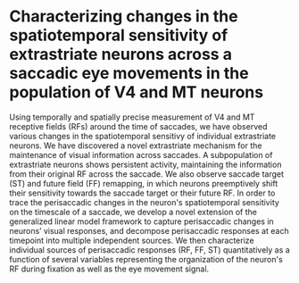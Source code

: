 # Characterizing changes in the spatiotemporal sensitivity of extrastriate neurons across a saccadic eye movements in the population of V4 and MT neurons

Using temporally and spatially precise measurement of V4 and MT receptive fields (RFs) around the time of saccades, we have observed various changes in the spatiotemporal sensitivy of individual extrastriate neurons. We have discovered a novel extrastriate mechanism for the maintenance of visual information across saccades. A subpopulation of extrastriate neurons shows persistent activity, maintaining the information from their original RF across the saccade. We also observe saccade target (ST) and future field (FF) remapping, in which neurons preemptively shift their sensitivity towards the saccade target or their future RF. 
In order to trace the perisaccadic changes in the neuron's spatiotemporal sensitivity on the timescale of a saccade, we develop a novel extension of the generalized linear model framework to capture perisaccadic changes in neurons’ visual responses, and decompose perisaccadic responses at each timepoint into multiple independent sources. We then characterize individual sources of perisaccadic responses (RF, FF, ST) quantitatively as a function of several variables representing the organization of the neuron's RF during fixation as well as the eye movement signal. 
